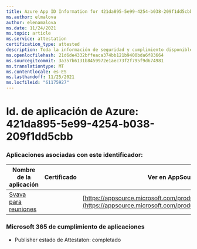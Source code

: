 ```yaml
---
title: Azure App ID Information for 421da895-5e99-4254-b038-209f1dd5cbb
ms.author: elmalova
author: elenamalova
ms.date: 11/24/2021
ms.topic: article
ms.service: attestation
certification_type: attested
description: Toda la información de seguridad y cumplimiento disponible para 421da895-5e99-4254-b038-209f1dd5cbb.
ms.openlocfilehash: 21d6de4332bffeaca374bb121b9400bda6f83664
ms.sourcegitcommit: 3a357b6131b8459972e1aec73f2f795f9d674981
ms.translationtype: MT
ms.contentlocale: es-ES
ms.lasthandoff: 11/25/2021
ms.locfileid: "61175927"
---
```

# <a name="azure-app-id-421da895-5e99-4254-b038-209f1ddd5cbb"></a>Id. de aplicación de Azure: 421da895-5e99-4254-b038-209f1dd5cbb


### <a name="apps-associated-with-this-id"></a>Aplicaciones asociadas con este identificador:
| **Nombre de la aplicación** | **Certificado** | **Ver en AppSource** |
|--------------|---------------|-----------------------|
| [Svava para reuniones](https://docs.microsoft.com/microsoft-365-app-certification/forward/WA200001723) |  | [https://appsource.microsoft.com/product/office/WA200001723](https://appsource.microsoft.com/product/office/WA200001723) |

### <a name="microsoft-365-app-compliance-status"></a>Microsoft 365 de cumplimiento de aplicaciones
- Publisher estado de Attestaton: completado
